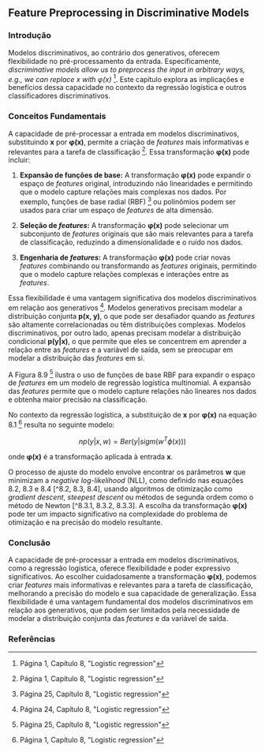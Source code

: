 ## Feature Preprocessing in Discriminative Models

### Introdução
Modelos discriminativos, ao contrário dos generativos, oferecem flexibilidade no pré-processamento da entrada. Especificamente, *discriminative models allow us to preprocess the input in arbitrary ways, e.g., we can replace x with φ(x)* [^1]. Este capítulo explora as implicações e benefícios dessa capacidade no contexto da regressão logística e outros classificadores discriminativos.

### Conceitos Fundamentais

A capacidade de pré-processar a entrada em modelos discriminativos, substituindo **x** por **φ(x)**, permite a criação de *features* mais informativas e relevantes para a tarefa de classificação [^1]. Essa transformação **φ(x)** pode incluir:

1.  **Expansão de funções de base:** A transformação **φ(x)** pode expandir o espaço de *features* original, introduzindo não linearidades e permitindo que o modelo capture relações mais complexas nos dados. Por exemplo, funções de base radial (RBF) [^Figure 8.9] ou polinômios podem ser usados para criar um espaço de *features* de alta dimensão.

2.  **Seleção de *features*:** A transformação **φ(x)** pode selecionar um subconjunto de *features* originais que são mais relevantes para a tarefa de classificação, reduzindo a dimensionalidade e o ruído nos dados.

3.  **Engenharia de *features*:** A transformação **φ(x)** pode criar novas *features* combinando ou transformando as *features* originais, permitindo que o modelo capture relações complexas e interações entre as *features*.

Essa flexibilidade é uma vantagem significativa dos modelos discriminativos em relação aos generativos [^8.6.1]. Modelos generativos precisam modelar a distribuição conjunta **p(x, y)**, o que pode ser desafiador quando as *features* são altamente correlacionadas ou têm distribuições complexas. Modelos discriminativos, por outro lado, apenas precisam modelar a distribuição condicional **p(y|x)**, o que permite que eles se concentrem em aprender a relação entre as *features* e a variável de saída, sem se preocupar em modelar a distribuição das *features* em si.

A Figura 8.9 [^Figure 8.9] ilustra o uso de funções de base RBF para expandir o espaço de *features* em um modelo de regressão logística multinomial. A expansão das *features* permite que o modelo capture relações não lineares nos dados e obtenha maior precisão na classificação.

No contexto da regressão logística, a substituição de **x** por **φ(x)** na equação 8.1 [^8.1] resulta no seguinte modelo:

$$np(y|x, w) = Ber(y|sigm(w^T\phi(x)))$$

onde **φ(x)** é a transformação aplicada à entrada **x**.

O processo de ajuste do modelo envolve encontrar os parâmetros **w** que minimizam a *negative log-likelihood* (NLL), como definido nas equações 8.2, 8.3 e 8.4 [^8.2, 8.3, 8.4], usando algoritmos de otimização como *gradient descent*, *steepest descent* ou métodos de segunda ordem como o método de Newton [^8.3.1, 8.3.2, 8.3.3]. A escolha da transformação **φ(x)** pode ter um impacto significativo na complexidade do problema de otimização e na precisão do modelo resultante.

### Conclusão
A capacidade de pré-processar a entrada em modelos discriminativos, como a regressão logística, oferece flexibilidade e poder expressivo significativos. Ao escolher cuidadosamente a transformação **φ(x)**, podemos criar *features* mais informativas e relevantes para a tarefa de classificação, melhorando a precisão do modelo e sua capacidade de generalização. Essa flexibilidade é uma vantagem fundamental dos modelos discriminativos em relação aos generativos, que podem ser limitados pela necessidade de modelar a distribuição conjunta das *features* e da variável de saída.
### Referências
[^1]: Página 1, Capítulo 8, "Logistic regression"
[^8.1]: Página 1, Capítulo 8, "Logistic regression"
[^8.2]: Página 2, Capítulo 8, "Logistic regression"
[^8.3]: Página 2, Capítulo 8, "Logistic regression"
[^8.4]: Página 2, Capítulo 8, "Logistic regression"
[^8.3.1]: Página 2, Capítulo 8, "Logistic regression"
[^8.3.2]: Página 3, Capítulo 8, "Logistic regression"
[^8.3.3]: Página 5, Capítulo 8, "Logistic regression"
[^8.6.1]: Página 24, Capítulo 8, "Logistic regression"
[^Figure 8.9]: Página 25, Capítulo 8, "Logistic regression"
<!-- END -->